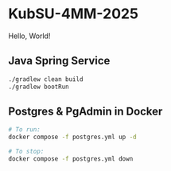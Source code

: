 # KubSU-4MM-2025

Hello, World!

## Java Spring Service

```bash
./gradlew clean build
./gradlew bootRun
```

## Postgres & PgAdmin in Docker

```bash
# To run:
docker compose -f postgres.yml up -d

# To stop:
docker compose -f postgres.yml down
```
